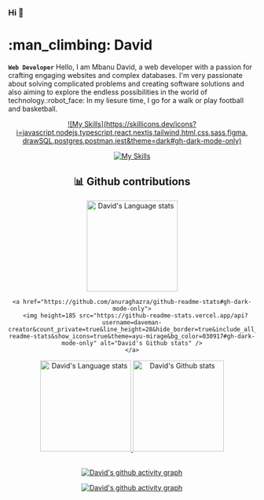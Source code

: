 ### Hi 👋

# :man_climbing: David
**`Web Developer`**
Hello, I am Mbanu David, a web developer with a passion for crafting engaging websites and complex databases. I'm very passionate about solving complicated problems and creating software solutions and also aiming to explore the  endless possibilities in the world of technology.:robot_face: In my liesure time, I go for a walk or play football and basketball.
<br />

<div align="center" >
  
[![My Skills](https://skillicons.dev/icons?i=javascript,nodejs,typescript,react,nextjs,tailwind,html,css,sass,figma, drawSQL,postgres,postman,jest&theme=dark#gh-dark-mode-only)](https://skillicons.dev#gh-dark-mode-only)
  
[![My Skills](https://skillicons.dev/icons?i=javascript,nodejs,typescript,react,nextjs,html,css,sass,tailwind,figma,postgres,drawSQL,jest&theme=light#gh-light-mode-only)](https://skillicons.dev#gh-light-mode-only)
  
  ## :bar_chart: Github contributions
<!-- Dark Mode -->
  <div align="center">
    <a href="https://github.com/anuraghazra/github-readme-stats#gh-dark-mode-only">
      <img height=185 src="https://github-readme-stats.vercel.app/api/top-langs/?username=daveman-creator&layout=compact&langs_count=10&hide_border=true&role=owner,collaborator&theme=ayu-mirage&bg_color=030917#gh-dark-mode-only"   alt="David's Language stats" />
    </a>
    
    <a href="https://github.com/anuraghazra/github-readme-stats#gh-dark-mode-only">
      <img height=185 src="https://github-readme-stats.vercel.app/api?username=daveman-creator&count_private=true&line_height=28&hide_border=true&include_all_commits=true&role=owner,collaborator&exclude_repo=github-readme-stats&show_icons=true&theme=ayu-mirage&bg_color=030917#gh-dark-mode-only" alt="David's Github stats" />
    </a>
  </div>
  <!-- Light Mode -->
  <div align="center">
    <a href="https://github.com/anuraghazra/github-readme-stats#gh-light-mode-only">
      <img height=185 src="https://github-readme-stats.vercel.app/api/top-langs/?username=daveman-creator&layout=compact&langs_count=10&hide_border=true&role=owner,collaborator&theme=cobalt#gh-light-mode-only" alt="David's Language stats" />
    </a>
    <a href="https://github.com/daveman-creator/github-readme-stats#gh-light-mode-only">
      <img height=185 src="https://github-readme-stats.vercel.app/api?username=daveman-creator&show_icons=true&count_private=true&line_height=28&hide_border=true&include_all_commits=true&role=owner,collaborator&exclude_repo=github-readme-stats&theme=cobalt#gh-light-mode-only" alt="David's Github stats" />
    </a>
  </div>
  <br />
  
[![David's github activity graph](https://github-graph.herokuapp.com/graph?username=daveman-creator&hide_border=true&radius=15&theme=gruvbox&hide_title=true&bg_color=020712)](https://github.com/daveman-creator#gh-dark-mode-only)
  
[![David's github activity graph](https://github-graph.herokuapp.com/graph?username=daveman-creator&hide_border=true&radius=15&theme=gruvbox&hide_title=true&line=020712&color=3572A5&point=3572A5)](https://github.com/daveman-creator#gh-light-mode-only)
  
</div>
